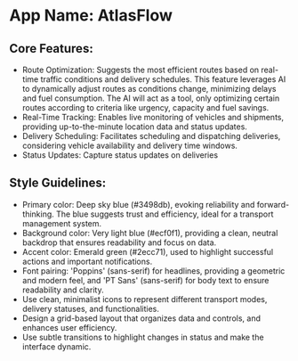 # **App Name**: AtlasFlow

## Core Features:

- Route Optimization: Suggests the most efficient routes based on real-time traffic conditions and delivery schedules. This feature leverages AI to dynamically adjust routes as conditions change, minimizing delays and fuel consumption. The AI will act as a tool, only optimizing certain routes according to criteria like urgency, capacity and fuel savings.
- Real-Time Tracking: Enables live monitoring of vehicles and shipments, providing up-to-the-minute location data and status updates.
- Delivery Scheduling: Facilitates scheduling and dispatching deliveries, considering vehicle availability and delivery time windows.
- Status Updates: Capture status updates on deliveries

## Style Guidelines:

- Primary color: Deep sky blue (#3498db), evoking reliability and forward-thinking. The blue suggests trust and efficiency, ideal for a transport management system.
- Background color: Very light blue (#ecf0f1), providing a clean, neutral backdrop that ensures readability and focus on data.
- Accent color: Emerald green (#2ecc71), used to highlight successful actions and important notifications.
- Font pairing: 'Poppins' (sans-serif) for headlines, providing a geometric and modern feel, and 'PT Sans' (sans-serif) for body text to ensure readability and clarity.
- Use clean, minimalist icons to represent different transport modes, delivery statuses, and functionalities.
- Design a grid-based layout that organizes data and controls, and enhances user efficiency.
- Use subtle transitions to highlight changes in status and make the interface dynamic.
